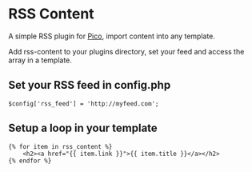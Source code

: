 # RSS Content

A simple RSS plugin for [Pico](http://pico.dev7studios.com), import content into any template.

Add rss-content to your plugins directory, set your feed and access the array in a template.

## Set your RSS feed in config.php
    $config['rss_feed'] = 'http://myfeed.com';
## Setup a loop in your template
    {% for item in rss_content %}
        <h2><a href="{{ item.link }}">{{ item.title }}</a></h2>
    {% endfor %}
